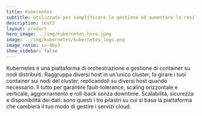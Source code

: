 ```yaml
---
title: Kubernetes
subtitle: Utilizzato per semplificare la gestione ed aumentare la resilienza, Kubernetes rappresenta lo standard-de-facto delle piattaforme di orchestrazione di container.
description: test3
layout: product
hero_image: ../img/kubernetes_hero.jpeg
image: ../img/kubernetes/kubernetes_logo.png
image_ratio: is-4by3
show_sidebar: false
---
```

 Kubernetes è una piattaforma di orchestrazione e gestione di container su nodi distribuiti. Raggruppa diversi host in un'unico cluster, fa girare i tuoi container sui nodi del cluster, replicandoli su diversi host quando necessario. Il tutto per garantire fault-tolerance, scaling orizzontale e verticale, aggiornamento e roll-back senza downtime. Scalabilità, sicurezza e disponibilità dei dati: sono questi i tre pilastri su cui si basa la piattaforma che cambierà il tuo modo di gestire i servizi cloud.
